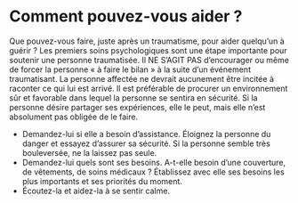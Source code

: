 [Title]: # (Comment pouvez-vous aider ?)
[Order]: # (2)

# Comment pouvez-vous aider ?

Que pouvez-vous faire, juste après un traumatisme, pour aider quelqu’un à guérir ? Les premiers soins psychologiques sont une étape importante pour soutenir une personne traumatisée. Il NE S’AGIT PAS d’encourager ou même de forcer la personne « à faire le bilan » à la suite d’un événement traumatisant. La personne affectée ne devrait aucunement être incitée à raconter ce qui lui est arrivé. Il est préférable de procurer un environnement sûr et favorable dans lequel la personne se sentira en sécurité. Si la personne désire partager ses expériences, elle le peut, mais elle n’est absolument pas obligée de le faire.

* Demandez-lui si elle a besoin d’assistance. Éloignez la personne du danger et essayez d’assurer sa sécurité. Si la personne semble très bouleversée, ne la laissez pas seule.
* Demandez-lui quels sont ses besoins. A-t-elle besoin d’une couverture, de vêtements, de soins médicaux ? Établissez avec elle ses besoins les plus importants et ses priorités du moment.
* Écoutez-la et aidez-la à se sentir calme.